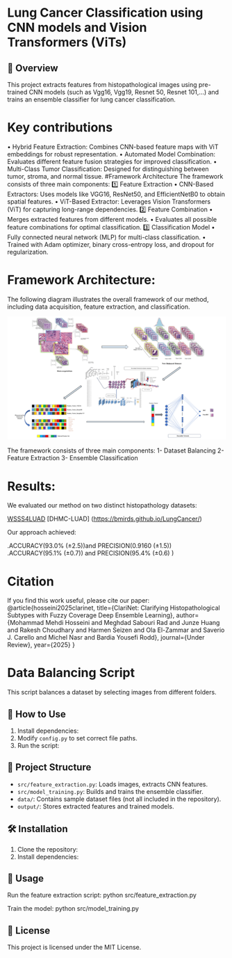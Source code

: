 # Lung Cancer Classification using CNN models and Vision Transformers (ViTs)

## 📌 Overview
This project extracts features from histopathological images using pre-trained CNN models (such as Vgg16, Vgg19, Resnet 50, Resnet 101,...) and trains an ensemble classifier for lung cancer classification.

# Key contributions
•	Hybrid Feature Extraction: Combines CNN-based feature maps with ViT embeddings for robust representation.
•	Automated Model Combination: Evaluates different feature fusion strategies for improved classification.
•	Multi-Class Tumor Classification: Designed for distinguishing between tumor, stroma, and normal tissue.
#Framework Architecture
The framework consists of three main components:
1️⃣ Feature Extraction
•	CNN-Based Extractors: Uses models like VGG16, ResNet50, and EfficientNetB0 to obtain spatial features.
•	ViT-Based Extractor: Leverages Vision Transformers (ViT) for capturing long-range dependencies.
2️⃣ Feature Combination
•	Merges extracted features from different models.
•	Evaluates all possible feature combinations for optimal classification.
3️⃣ Classification Model
•	Fully connected neural network (MLP) for multi-class classification.
•	Trained with Adam optimizer, binary cross-entropy loss, and dropout for regularization.

# Framework Architecture:
The following diagram illustrates the overall framework of our method, including data acquisition, feature extraction, and classification.

![Framework Architecture](https://github.com/MMehdiHo/ClariNet/blob/main/data/image/method.png)

The framework consists of three main components:
1- Dataset Balancing
2- Feature Extraction
3- Ensemble Classification

# Results:
We evaluated our method on two distinct histopathology datasets:

[WSSS4LUAD](https://wsss4luad.grand-challenge.org/WSSS4LUAD/)
[DHMC-LUAD] (https://bmirds.github.io/LungCancer/) 

Our approach achieved:

.ACCURACY(93.0% (±2.5))and PRECISION(0.9160 (±1.5))
.ACCURACY(95.1% (±0.7)) and PRECISION(95.4% (±0.6) )

# Citation
If you find this work useful, please cite our paper:
@article{hosseini2025clarinet,
  title={ClariNet: Clarifying Histopathological Subtypes with Fuzzy Coverage Deep Ensemble Learning},
  author={Mohammad Mehdi Hosseini and Meghdad Sabouri Rad and Junze Huang and Rakesh Choudhary and Harmen Seizen and Ola El-Zammar and Saverio J. Carello and Michel Nasr and Bardia Yousefi Rodd},
  journal={Under Review},
  year={2025}
}

# Data Balancing Script

This script balances a dataset by selecting images from different folders.

## 📌 How to Use

1. Install dependencies:
2. Modify `config.py` to set correct file paths.
3. Run the script:


## 📂 Project Structure
- `src/feature_extraction.py`: Loads images, extracts CNN features.
- `src/model_training.py`: Builds and trains the ensemble classifier.
- `data/`: Contains sample dataset files (not all included in the repository).
- `output/`: Stores extracted features and trained models.

## 🛠 Installation
1. Clone the repository:
2. Install dependencies:

## 🚀 Usage
Run the feature extraction script:
python src/feature_extraction.py

Train the model:
python src/model_training.py

## 📜 License
This project is licensed under the MIT License.